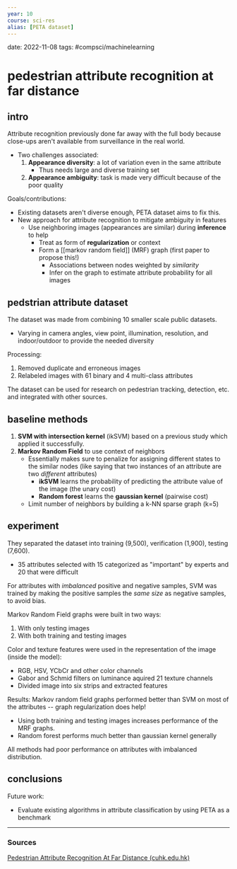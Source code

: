 ```yaml
---
year: 10
course: sci-res
alias: [PETA dataset]
---
```

date: 2022-11-08
tags: #compsci/machinelearning 
# pedestrian attribute recognition at far distance
## intro
Attribute recognition previously done far away with the full body because close-ups aren't available from surveillance in the real world.
- Two challenges associated:
	1. **Appearance diversity**: a lot of variation even in the same attribute
		- Thus needs large and diverse training set
	2. **Appearance ambiguity**: task is made very difficult because of the poor quality

Goals/contributions:
- Existing datasets aren't diverse enough, PETA dataset aims to fix this.
- New approach for attribute recognition to mitigate ambiguity in features
	- Use neighboring images (appearances are similar) during **inference** to help
		- Treat as form of **regularization** or context
		- Form a [[markov random field]] (MRF) graph (first paper to propose this!)
			- Associations between nodes weighted by *similarity*
			- Infer on the graph to estimate attribute probability for all images

## pedstrian attribute dataset
The dataset was made from combining 10 smaller scale public datasets.
- Varying in camera angles, view point, illumination, resolution, and indoor/outdoor to provide the needed diversity

Processing:
1. Removed duplicate and erroneous images
2. Relabeled images with 61 binary and 4 multi-class attributes

The dataset can be used for research on pedestrian tracking, detection, etc. and integrated with other sources.

## baseline methods
1. **SVM with intersection kernel** (ikSVM) based on a previous study which applied it successfully.
2. **Markov Random Field** to use context of neighbors
	- Essentially makes sure to penalize for assigning different states to the similar nodes (like saying that two instances of an attribute are two *different* attributes)
		- **ikSVM** learns the probability of predicting the attribute value of the image (the unary cost)
		- **Random forest** learns the **gaussian kernel** (pairwise cost)
	- Limit number of neighbors by building a k-NN sparse graph (k=5)

## experiment
They separated the dataset into training (9,500), verification (1,900), testing (7,600).
- 35 attributes selected with 15 categorized as "important" by experts and 20 that were difficult

For attributes with *imbalanced* positive and negative samples, SVM was trained by making the positive samples the *same size* as negative samples, to avoid bias.

Markov Random Field graphs were built in two ways:
1. With only testing images
2. With both training and testing images

Color and texture features were used in the representation of the image (inside the model):
- RGB, HSV, YCbCr and other color channels
- Gabor and Schmid filters on luminance aquired 21 texture channels
- Divided image into six strips and extracted features

Results:
Markov random field graphs performed better than SVM on most of the attributes -- graph regularization does help!
- Using both training and testing images increases performance of the MRF graphs.
- Random forest performs much better than gaussian kernel generally

All methods had poor performance on attributes with imbalanced distribution.

## conclusions
Future work:
- Evaluate existing algorithms in attribute classification by using PETA as a benchmark

---
### Sources
[Pedestrian Attribute Recognition At Far Distance (cuhk.edu.hk)](http://mmlab.ie.cuhk.edu.hk/projects/PETA.html)
